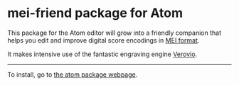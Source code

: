 # mei-friend package for Atom

This package for the Atom editor will grow into a friendly companion that helps you
edit and improve digital score encodings in [MEI format](https://music-encoding.org/).

It makes intensive use of the fantastic engraving engine
[Verovio](https://www.verovio.org/).

---

To install, go to [the atom package webpage](https://atom.io/packages/mei-friend/).
